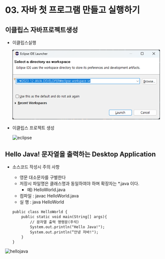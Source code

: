 # 03. 자바 첫 프로그램 만들고 실행하기

## 이클립스 자바프로젝트생성

 * 이클립스실행
 
   ![자바프로그램기본구조1](./image/자바프로그램기본구조1.png)

 * 이클립스 프로젝트 생성

   ![eclipse](./img/eclipse.png)


##  Hello Java! 문자열을 출력하는 Desktop Application
 * 소스코드 작성시 주의 사항
   + 영문 대소문자를 구별한다
   + 저장시 파일명은 클래스명과 동일하여야 하며 확장자는 *.java 이다.
     - 예) HelloWorld.java
   + 컴파일 : javac HelloWorld.java
   + 실 행  : java  HelloWorld


	```
	public class HelloWorld {
		public static void main(String[] args){
	 		// 문자열 출력 명령문(주석)
	 		System.out.println("Hello Java!");
	 		System.out.println(“안녕 자바!");
		}
	}
	```

![hellojava](./img/hello.png)





